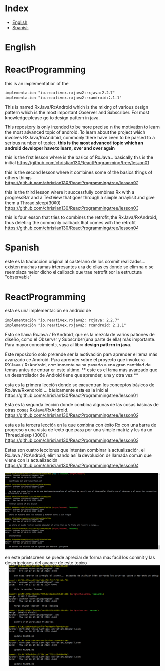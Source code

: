 # Index

<!--ts-->
   * [English](#english)
   * [Spanish](#spanish)
<!--te-->

English
=====

# ReactProgramming
this is an implementation of the  
```
implementation "io.reactivex.rxjava2:rxjava:2.2.7"
implementation "io.reactivex.rxjava2:rxandroid:2.1.1"
```
This is named RxJava/RxAndroid which is the mixing of various design pattern which is the most important Observer and Subscriber. For most knowledge please go to design pattern in java.


This repository is only intended to be more precise in the motivation to learn the most advanced topic of android. To learn about the project which involves RXJava/RxAndroid, commonly there have been to be passed to a serious number of topics. **this is the most advanced topic which an android developer have to learn, over and over again**

this is the first lesson where is the basics of RxJava... basically this is the initial
https://github.com/christian130/ReactProgramming/tree/lesson01


this is the second lesson where it combines some of the basics things of others things
https://github.com/christian130/ReactProgramming/tree/lesson02


this is the third lesson where it successfully combines Rx with a progressBar and a TextView that goes through a simple arraylisit and give them a Thread.sleep(3000)
https://github.com/christian130/ReactProgramming/tree/lesson03


this is four lesson that tries to combines the retrofit, the RxJava/RxAndroid, thus deleting the commonly callback that comes with the retrofit
https://github.com/christian130/ReactProgramming/tree/lesson04

Spanish
=====
este es la traduccion original al castellano de los commit realizados... existen muchas ramas interesantes una de ellas es donde se elimina o se reemplaza mejor dicho el callback que trae retrofit por la estructura "observable"

# ReactProgramming
esta es una implementación en android de

```
implementación "io.reactivex.rxjava2: rxjava: 2.2.7"
implementación "io.reactivex.rxjava2: rxandroid: 2.1.1"
```


Esto se llama RxJava / RxAndroid, que es la mezcla de varios patrones de diseño, como el Observer y Subscriber(una parte de ella) más importante. Para mayor conocimiento, vaya al libro **design pattern in java**.


Este repositorio solo pretende ser la motivación para aprender el tema más avanzado de Android. Para aprender sobre el proyecto que involucra RXJava / RxAndroid, comúnmente se ha pasado a una gran cantidad de temas antes de entrar en este ultimo. ** este es el tema más avanzado que un desarrollador de Android tiene que aprender, una y otra vez **

esta es la primera lección donde se encuentran los conceptos básicos de RxJava/RxAndroid ... básicamente esta es la inicial
https://github.com/christian130/ReactProgramming/tree/lesson01


Esta es la segunda lección donde combina algunas de las cosas básicas de otras cosas RxJava/RxAndroid.
https://github.com/christian130/ReactProgramming/tree/lesson02


esta es la tercera lección en la que combina con éxito Rx con una barra de progreso y una vista de texto que pasa por una simple matriz y les da un Thread.sleep (3000)
https://github.com/christian130/ReactProgramming/tree/lesson03


Estas son cuatro lecciones que intentan combinar la actualización, el RxJava / RxAndroid, eliminando así la devolución de llamada común que viene con la actualización
https://github.com/christian130/ReactProgramming/tree/lesson04


![printscreen.png](https://raw.githubusercontent.com/christian130/ReactProgramming/lesson04/second_item.png)


en este printscreen se puede apreciar de forma mas facil los commit y las descripciones del avance de este topico
![printscreen.png](https://raw.githubusercontent.com/christian130/ReactProgramming/lesson04/first_item.png)


